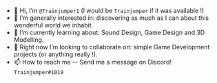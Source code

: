 - 👋 Hi, I’m `@Trainjumper1` (I would be `Trainjumper` if it was available !)
- 👀 I’m generally interested in: discovering as much as I can about this wonderful world we inhabit.
- 🌱 I’m currently learning about: Sound Design, Game Design and 3D Modelling.
- 💞️ Right now I’m looking to collaborate on: simple Game Development projects (or anything really !).
- 📫 How to reach me -- Send me a message on Discord! `Trainjumper#1019`

<!---
<picture>
    <source media="(prefers-color-scheme: dark)" srcset="https://github-readme-stats.vercel.app/api/top-langs/?username=trainjumper1&layout=compact&include_all_commits=true&count_private=true&langs_count=7&theme=github_dark" />
    <source media="(prefers-color-scheme: light)" srcset="https://github-readme-stats.vercel.app/api/top-langs/?username=trainjumper1&layout=compact&include_all_commits=true&count_private=true&langs_count=7&theme=github_light" />
    <img alt="Github-Statistics" height="180em" src="https://github-readme-stats.vercel.app/api/top-langs/?username=trainjumper1&layout=compact&include_all_commits=true&count_private=true&langs_count=7&theme=github_dark" />
</picture>
-->
